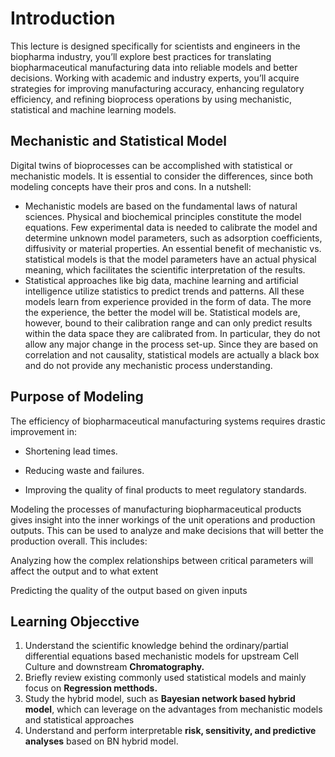 # Introduction

This lecture is designed specifically for scientists and engineers in the biopharma industry, you’ll explore best practices for translating biopharmaceutical manufacturing data into reliable models and better decisions. Working with academic and industry experts, you’ll acquire strategies for improving manufacturing accuracy, enhancing regulatory efficiency, and refining bioprocess operations by using mechanistic, statistical and machine learning models.

## Mechanistic and Statistical Model
Digital twins of bioprocesses can be accomplished with statistical or mechanistic models. It is essential to consider the differences, since both modeling concepts have their pros and cons. In a nutshell:

- Mechanistic models are based on the fundamental laws of natural sciences. Physical and biochemical principles constitute the model equations. Few experimental data is needed to calibrate the model and determine unknown model parameters, such as adsorption coefficients, diffusivity or material properties. An essential benefit of mechanistic vs. statistical models is that the model parameters have an actual physical meaning, which facilitates the scientific interpretation of the results.
- Statistical approaches like big data, machine learning and artificial intelligence utilize statistics to predict trends and patterns. All these models learn from experience provided in the form of data. The more the experience, the better the model will be. Statistical models are, however, bound to their calibration range and can only predict results within the data space they are calibrated from. In particular, they do not allow any major change in the process set-up. Since they are based on correlation and not causality, statistical models are actually a black box and do not provide any mechanistic process understanding.

## Purpose of Modeling

The efficiency of biopharmaceutical manufacturing systems requires drastic improvement in:

* Shortening lead times.

* Reducing waste and failures.

* Improving the quality of final products to meet regulatory standards.

Modeling the processes of manufacturing biopharmaceutical products gives insight into the inner workings of the unit operations and production outputs. This can be used to analyze and make decisions that will better the production overall. This includes:

Analyzing how the complex relationships between critical parameters will affect the output and to what extent

Predicting the quality of the output based on given inputs

## Learning Objecctive

1. Understand the scientific knowledge behind the ordinary/partial differential equations based mechanistic models for upstream Cell Culture and downstream **Chromatography.**
2. Briefly review existing commonly used statistical models and mainly focus on **Regression metthods.**
3. Study the hybrid model, such as **Bayesian network based hybrid model**, which can leverage on the advantages from mechanistic models and statistical approaches
4. Understand and perform interpretable **risk, sensitivity, and predictive analyses** based on BN hybrid model.